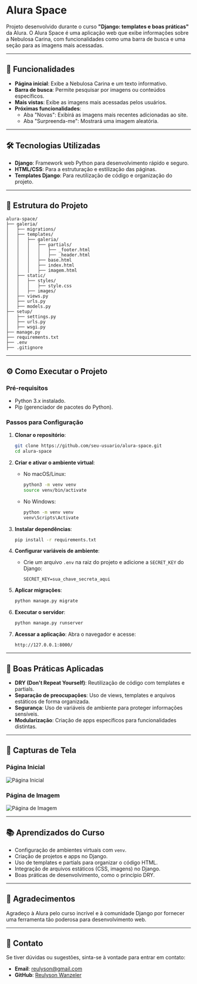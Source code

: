 # Alura Space

Projeto desenvolvido durante o curso **"Django: templates e boas práticas"** da Alura. O Alura Space é uma aplicação web que exibe informações sobre a Nebulosa Carina, com funcionalidades como uma barra de busca e uma seção para as imagens mais acessadas.

---

## 🚀 **Funcionalidades**

- **Página inicial**: Exibe a Nebulosa Carina e um texto informativo.
- **Barra de busca**: Permite pesquisar por imagens ou conteúdos específicos.
- **Mais vistas**: Exibe as imagens mais acessadas pelos usuários.
- **Próximas funcionalidades**:
  - Aba "Novas": Exibirá as imagens mais recentes adicionadas ao site.
  - Aba "Surpreenda-me": Mostrará uma imagem aleatória.

---

## 🛠️ **Tecnologias Utilizadas**

- **Django**: Framework web Python para desenvolvimento rápido e seguro.
- **HTML/CSS**: Para a estruturação e estilização das páginas.
- **Templates Django**: Para reutilização de código e organização do projeto.

---

## 📂 **Estrutura do Projeto**

```
alura-space/
├── galeria/
│   ├── migrations/
│   ├── templates/
│   │   ├── galeria/
│   │   │   ├── partials/
│   │   │   │   ├── _footer.html
│   │   │   │   ├── _header.html
│   │   │   ├── base.html
│   │   │   ├── index.html
│   │   │   ├── imagem.html
│   ├── static/
│   │   ├── styles/
│   │   │   ├── style.css
│   │   ├── images/
│   ├── views.py
│   ├── urls.py
│   ├── models.py
├── setup/
│   ├── settings.py
│   ├── urls.py
│   ├── wsgi.py
├── manage.py
├── requirements.txt
├── .env
├── .gitignore
```

---

## ⚙️ **Como Executar o Projeto**

### **Pré-requisitos**
- Python 3.x instalado.
- Pip (gerenciador de pacotes do Python).

### **Passos para Configuração**

1. **Clonar o repositório**:
   ```bash
   git clone https://github.com/seu-usuario/alura-space.git
   cd alura-space
   ```

2. **Criar e ativar o ambiente virtual**:
   - No macOS/Linux:
     ```bash
     python3 -m venv venv
     source venv/bin/activate
     ```
   - No Windows:
     ```bash
     python -m venv venv
     venv\Scripts\Activate
     ```

3. **Instalar dependências**:
   ```bash
   pip install -r requirements.txt
   ```

4. **Configurar variáveis de ambiente**:
   - Crie um arquivo `.env` na raiz do projeto e adicione a `SECRET_KEY` do Django:
     ```
     SECRET_KEY=sua_chave_secreta_aqui
     ```

5. **Aplicar migrações**:
   ```bash
   python manage.py migrate
   ```

6. **Executar o servidor**:
   ```bash
   python manage.py runserver
   ```

7. **Acessar a aplicação**:
   Abra o navegador e acesse:
   ```
   http://127.0.0.1:8000/
   ```

---

## 📝 **Boas Práticas Aplicadas**

- **DRY (Don't Repeat Yourself)**: Reutilização de código com templates e partials.
- **Separação de preocupações**: Uso de views, templates e arquivos estáticos de forma organizada.
- **Segurança**: Uso de variáveis de ambiente para proteger informações sensíveis.
- **Modularização**: Criação de apps específicos para funcionalidades distintas.

---

## 📸 **Capturas de Tela**

### Página Inicial
![Página Inicial](https://github.com/user-attachments/assets/affeb372-f94e-4922-a469-33223734433a)

### Página de Imagem
![Página de Imagem](https://github.com/user-attachments/assets/fb3a0f53-c982-459f-bbbb-c6f9824c1a6a)


---

## 📚 **Aprendizados do Curso**

- Configuração de ambientes virtuais com `venv`.
- Criação de projetos e apps no Django.
- Uso de templates e partials para organizar o código HTML.
- Integração de arquivos estáticos (CSS, imagens) no Django.
- Boas práticas de desenvolvimento, como o princípio DRY.

---

## 🙌 **Agradecimentos**

Agradeço à Alura pelo curso incrível e à comunidade Django por fornecer uma ferramenta tão poderosa para desenvolvimento web.

---

## 📧 **Contato**

Se tiver dúvidas ou sugestões, sinta-se à vontade para entrar em contato:

- **Email**: reulyson@gmail.com
- **GitHub**: [Reulyson Wanzeler](https://github.com/reulyson)

